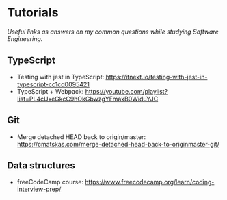 # Tutorials

*Useful links as answers on my common questions while studying Software Engineering.*

## TypeScript

- Testing with jest in TypeScript: https://itnext.io/testing-with-jest-in-typescript-cc1cd0095421
- TypeScript + Webpack: https://youtube.com/playlist?list=PL4cUxeGkcC9hOkGbwzgYFmaxB0WiduYJC

## Git

- Merge detached HEAD back to origin/master: https://cmatskas.com/merge-detached-head-back-to-originmaster-git/

## Data structures

- freeCodeCamp course: https://www.freecodecamp.org/learn/coding-interview-prep/

